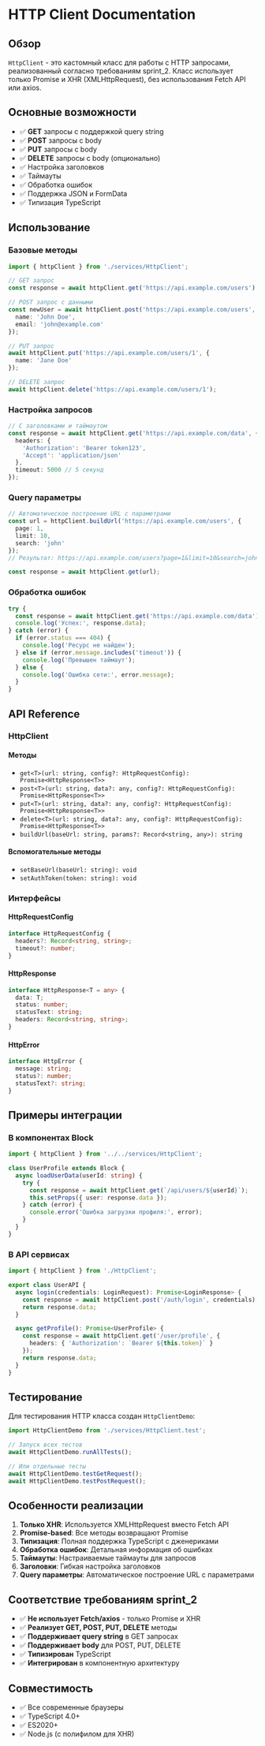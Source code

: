 # HTTP Client Documentation

## Обзор

`HttpClient` - это кастомный класс для работы с HTTP запросами, реализованный согласно требованиям sprint_2. Класс использует только Promise и XHR (XMLHttpRequest), без использования Fetch API или axios.

## Основные возможности

- ✅ **GET** запросы с поддержкой query string
- ✅ **POST** запросы с body
- ✅ **PUT** запросы с body
- ✅ **DELETE** запросы с body (опционально)
- ✅ Настройка заголовков
- ✅ Таймауты
- ✅ Обработка ошибок
- ✅ Поддержка JSON и FormData
- ✅ Типизация TypeScript

## Использование

### Базовые методы

```typescript
import { httpClient } from './services/HttpClient';

// GET запрос
const response = await httpClient.get('https://api.example.com/users');

// POST запрос с данными
const newUser = await httpClient.post('https://api.example.com/users', {
  name: 'John Doe',
  email: 'john@example.com'
});

// PUT запрос
await httpClient.put('https://api.example.com/users/1', {
  name: 'Jane Doe'
});

// DELETE запрос
await httpClient.delete('https://api.example.com/users/1');
```

### Настройка запросов

```typescript
// С заголовками и таймаутом
const response = await httpClient.get('https://api.example.com/data', {
  headers: {
    'Authorization': 'Bearer token123',
    'Accept': 'application/json'
  },
  timeout: 5000 // 5 секунд
});
```

### Query параметры

```typescript
// Автоматическое построение URL с параметрами
const url = httpClient.buildUrl('https://api.example.com/users', {
  page: 1,
  limit: 10,
  search: 'john'
});
// Результат: https://api.example.com/users?page=1&limit=10&search=john

const response = await httpClient.get(url);
```

### Обработка ошибок

```typescript
try {
  const response = await httpClient.get('https://api.example.com/data');
  console.log('Успех:', response.data);
} catch (error) {
  if (error.status === 404) {
    console.log('Ресурс не найден');
  } else if (error.message.includes('timeout')) {
    console.log('Превышен таймаут');
  } else {
    console.log('Ошибка сети:', error.message);
  }
}
```

## API Reference

### HttpClient

#### Методы

- `get<T>(url: string, config?: HttpRequestConfig): Promise<HttpResponse<T>>`
- `post<T>(url: string, data?: any, config?: HttpRequestConfig): Promise<HttpResponse<T>>`
- `put<T>(url: string, data?: any, config?: HttpRequestConfig): Promise<HttpResponse<T>>`
- `delete<T>(url: string, data?: any, config?: HttpRequestConfig): Promise<HttpResponse<T>>`
- `buildUrl(baseUrl: string, params?: Record<string, any>): string`

#### Вспомогательные методы

- `setBaseUrl(baseUrl: string): void`
- `setAuthToken(token: string): void`

### Интерфейсы

#### HttpRequestConfig
```typescript
interface HttpRequestConfig {
  headers?: Record<string, string>;
  timeout?: number;
}
```

#### HttpResponse
```typescript
interface HttpResponse<T = any> {
  data: T;
  status: number;
  statusText: string;
  headers: Record<string, string>;
}
```

#### HttpError
```typescript
interface HttpError {
  message: string;
  status?: number;
  statusText?: string;
}
```

## Примеры интеграции

### В компонентах Block

```typescript
import { httpClient } from '../../services/HttpClient';

class UserProfile extends Block {
  async loadUserData(userId: string) {
    try {
      const response = await httpClient.get(`/api/users/${userId}`);
      this.setProps({ user: response.data });
    } catch (error) {
      console.error('Ошибка загрузки профиля:', error);
    }
  }
}
```

### В API сервисах

```typescript
import { httpClient } from './HttpClient';

export class UserAPI {
  async login(credentials: LoginRequest): Promise<LoginResponse> {
    const response = await httpClient.post('/auth/login', credentials);
    return response.data;
  }

  async getProfile(): Promise<UserProfile> {
    const response = await httpClient.get('/user/profile', {
      headers: { 'Authorization': `Bearer ${this.token}` }
    });
    return response.data;
  }
}
```

## Тестирование

Для тестирования HTTP класса создан `HttpClientDemo`:

```typescript
import HttpClientDemo from './services/HttpClient.test';

// Запуск всех тестов
await HttpClientDemo.runAllTests();

// Или отдельные тесты
await HttpClientDemo.testGetRequest();
await HttpClientDemo.testPostRequest();
```

## Особенности реализации

1. **Только XHR**: Используется XMLHttpRequest вместо Fetch API
2. **Promise-based**: Все методы возвращают Promise
3. **Типизация**: Полная поддержка TypeScript с дженериками
4. **Обработка ошибок**: Детальная информация об ошибках
5. **Таймауты**: Настраиваемые таймауты для запросов
6. **Заголовки**: Гибкая настройка заголовков
7. **Query параметры**: Автоматическое построение URL с параметрами

## Соответствие требованиям sprint_2

- ✅ **Не использует Fetch/axios** - только Promise и XHR
- ✅ **Реализует GET, POST, PUT, DELETE** методы
- ✅ **Поддерживает query string** в GET запросах
- ✅ **Поддерживает body** для POST, PUT, DELETE
- ✅ **Типизирован** TypeScript
- ✅ **Интегрирован** в компонентную архитектуру

## Совместимость

- ✅ Все современные браузеры
- ✅ TypeScript 4.0+
- ✅ ES2020+
- ✅ Node.js (с полифилом для XHR)
